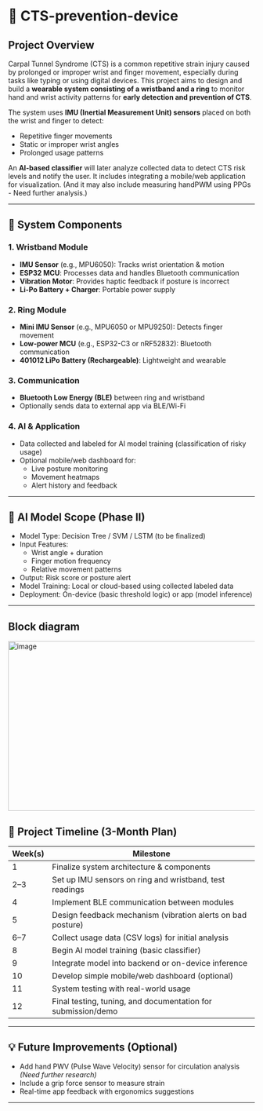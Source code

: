 # 📎 CTS-prevention-device

## Project Overview

Carpal Tunnel Syndrome (CTS) is a common repetitive strain injury caused by prolonged or improper wrist and finger movement, especially during tasks like typing or using digital devices. This project aims to design and build a **wearable system consisting of a wristband and a ring** to monitor hand and wrist activity patterns for **early detection and prevention of CTS**.

The system uses **IMU (Inertial Measurement Unit) sensors** placed on both the wrist and finger to detect:
- Repetitive finger movements
- Static or improper wrist angles
- Prolonged usage patterns

An **AI-based classifier** will later analyze collected data to detect CTS risk levels and notify the user. 
It includes integrating a mobile/web application for visualization. 
(And it may also include measuring handPWM using PPGs - Need further analysis.)

---

## 🧩 System Components

### 1. Wristband Module
- **IMU Sensor** (e.g., MPU6050): Tracks wrist orientation & motion
- **ESP32 MCU**: Processes data and handles Bluetooth communication
- **Vibration Motor**: Provides haptic feedback if posture is incorrect
- **Li-Po Battery + Charger**: Portable power supply

### 2. Ring Module
- **Mini IMU Sensor** (e.g., MPU6050 or MPU9250): Detects finger movement
- **Low-power MCU** (e.g., ESP32-C3 or nRF52832): Bluetooth communication
- **401012 LiPo Battery (Rechargeable)**: Lightweight and wearable

### 3. Communication
- **Bluetooth Low Energy (BLE)** between ring and wristband
- Optionally sends data to external app via BLE/Wi-Fi

### 4. AI & Application
- Data collected and labeled for AI model training (classification of risky usage)
- Optional mobile/web dashboard for:
  - Live posture monitoring
  - Movement heatmaps
  - Alert history and feedback

---

## 🧠 AI Model Scope (Phase II)
- Model Type: Decision Tree / SVM / LSTM (to be finalized)
- Input Features:
  - Wrist angle + duration
  - Finger motion frequency
  - Relative movement patterns
- Output: Risk score or posture alert
- Model Training: Local or cloud-based using collected labeled data
- Deployment: On-device (basic threshold logic) or app (model inference)

---

## Block diagram

<img width="669" height="346" alt="image" src="https://github.com/user-attachments/assets/b355d1b3-5fa0-47c1-9d79-e35c50f1208b" />




## 📅 Project Timeline (3-Month Plan)

| **Week(s)** | **Milestone** |
|-------------|---------------|
| 1           | Finalize system architecture & components |
| 2–3         | Set up IMU sensors on ring and wristband, test readings |
| 4           | Implement BLE communication between modules |
| 5           | Design feedback mechanism (vibration alerts on bad posture) |
| 6–7         | Collect usage data (CSV logs) for initial analysis |
| 8           | Begin AI model training (basic classifier) |
| 9           | Integrate model into backend or on-device inference |
| 10          | Develop simple mobile/web dashboard (optional) |
| 11          | System testing with real-world usage |
| 12          | Final testing, tuning, and documentation for submission/demo |

---

## 💡 Future Improvements (Optional)
- Add hand PWV (Pulse Wave Velocity) sensor for circulation analysis *(Need further research)*
- Include a grip force sensor to measure strain
- Real-time app feedback with ergonomics suggestions

---
